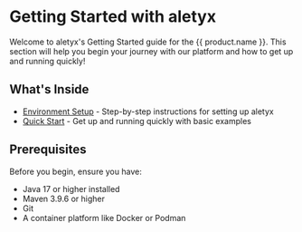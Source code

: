 # Getting Started with aletyx

Welcome to aletyx's Getting Started guide for the {{ product.name }}. This section will help you begin your journey with our platform and how to get up and running quickly!

## What's Inside

- [Environment Setup](environment-setup.md) - Step-by-step instructions for setting up aletyx
- [Quick Start](quick-start.md) - Get up and running quickly with basic examples

## Prerequisites

Before you begin, ensure you have:

- Java 17 or higher installed
- Maven 3.9.6 or higher
- Git
- A container platform like Docker or Podman
